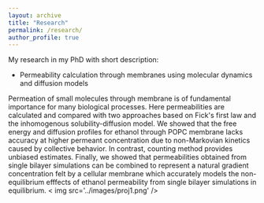 ```yaml
---
layout: archive
title: "Research"
permalink: /research/
author_profile: true
---
```


My research in my PhD with short description:

* Permeability calculation through membranes using molecular dynamics and diffusion models

Permeation of small molecules through membrane is of fundamental importance for many biological processes. Here permeabilities are calculated and compared with two approaches based on Fick's first law and the inhomogenous solubility-diffusion model. We showed that the free energy and diffusion profiles for ethanol through POPC membrane lacks accuracy at higher permeant concentration due to non-Markovian kinetics caused by collective behavior. In contrast, counting method provides unbiased estimates. Finally, we showed that permeabilities obtained from single bilayer simulations can be combined to represent a natural gradient concentration felt by a cellular membrane which accurately models the non-equilibrium efffects of ethanol permeability from single bilayer simulations in equilibrium.
< img src='../images/proj1.png' />
